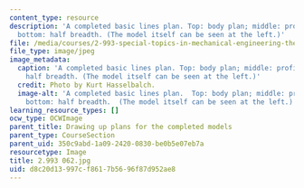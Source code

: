 ```yaml
---
content_type: resource
description: 'A completed basic lines plan. Top: body plan; middle: profile view;
  bottom: half breadth. (The model itself can be seen at the left.)'
file: /media/courses/2-993-special-topics-in-mechanical-engineering-the-art-and-science-of-boat-design-january-iap-2007/d8c20d13997cf8617b5696f87d952ae8_2993062.jpg
file_type: image/jpeg
image_metadata:
  caption: 'A completed basic lines plan. Top: body plan; middle: profile view; bottom:
    half breadth. (The model itself can be seen at the left.)'
  credit: Photo by Kurt Hasselbalch.
  image-alt: 'A completed basic lines plan.  Top: body plan; middle: profile view;
    bottom: half breadth.  (The model itself can be seen at the left.)'
learning_resource_types: []
ocw_type: OCWImage
parent_title: Drawing up plans for the completed models
parent_type: CourseSection
parent_uid: 350c9abd-1a09-2420-0830-be0b5e07eb7a
resourcetype: Image
title: 2.993 062.jpg
uid: d8c20d13-997c-f861-7b56-96f87d952ae8
---
```

